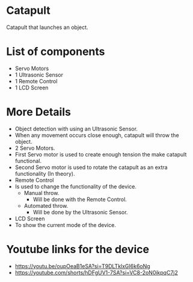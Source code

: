 # Catapult
Catapult that launches an object. 


# List of components
- Servo Motors
- 1 Ultrasonic Sensor
- 1 Remote Control
- 1 LCD Screen

# More Details
-	Object detection with using an Ultrasonic Sensor.
  - When any movement occurs close enough, catapult will throw the object.
-	2 Servo Motors.
  - First Servo motor is used to create enough tension the make catapult functional.
  - Second Servo motor is used to rotate the catapult as an extra functionality (In theory).
-	Remote Control
  - Is used to change the functionality of the device.
    - Manual throw.
      - Will be done with the Remote Control.
    - Automated throw.
      - Will be done by the Ultrasonic Sensor.
-	LCD Screen
  - To show the current mode of the device.

# Youtube links for the device
- https://youtu.be/oupOeaB1eSA?si=T9DLTklxGI6k6oNg
- https://youtube.com/shorts/hDFgUV1-7SA?si=VC8-2oN0ikpqC7j2

